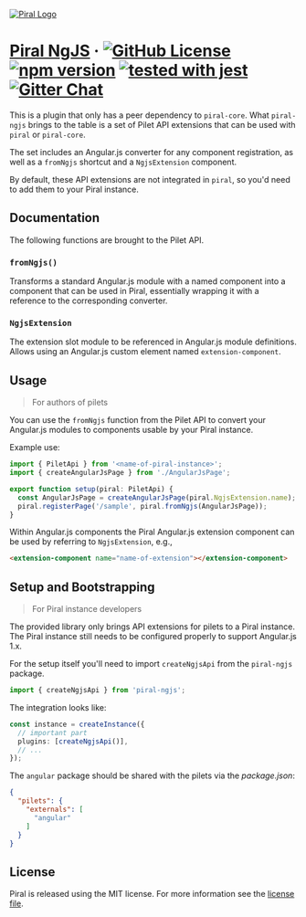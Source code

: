 [![Piral Logo](https://github.com/smapiot/piral/raw/master/docs/assets/logo.png)](https://piral.io)

# [Piral NgJS](https://piral.io) &middot; [![GitHub License](https://img.shields.io/badge/license-MIT-blue.svg)](https://github.com/smapiot/piral/blob/master/LICENSE) [![npm version](https://img.shields.io/npm/v/piral-ngjs.svg?style=flat)](https://www.npmjs.com/package/piral-ngjs) [![tested with jest](https://img.shields.io/badge/tested_with-jest-99424f.svg)](https://jestjs.io) [![Gitter Chat](https://badges.gitter.im/gitterHQ/gitter.png)](https://gitter.im/piral-io/community)

This is a plugin that only has a peer dependency to `piral-core`. What `piral-ngjs` brings to the table is a set of Pilet API extensions that can be used with `piral` or `piral-core`.

The set includes an Angular.js converter for any component registration, as well as a `fromNgjs` shortcut and a `NgjsExtension` component.

By default, these API extensions are not integrated in `piral`, so you'd need to add them to your Piral instance.

## Documentation

The following functions are brought to the Pilet API.

### `fromNgjs()`

Transforms a standard Angular.js module with a named component into a component that can be used in Piral, essentially wrapping it with a reference to the corresponding converter.

### `NgjsExtension`

The extension slot module to be referenced in Angular.js module definitions. Allows using an Angular.js custom element named `extension-component`.

## Usage

> For authors of pilets

You can use the `fromNgjs` function from the Pilet API to convert your Angular.js modules to components usable by your Piral instance.

Example use:

```ts
import { PiletApi } from '<name-of-piral-instance>';
import { createAngularJsPage } from './AngularJsPage';

export function setup(piral: PiletApi) {
  const AngularJsPage = createAngularJsPage(piral.NgjsExtension.name);
  piral.registerPage('/sample', piral.fromNgjs(AngularJsPage));
}
```

Within Angular.js components the Piral Angular.js extension component can be used by referring to `NgjsExtension`, e.g.,

```html
<extension-component name="name-of-extension"></extension-component>
```

## Setup and Bootstrapping

> For Piral instance developers

The provided library only brings API extensions for pilets to a Piral instance. The Piral instance still needs to be configured properly to support Angular.js 1.x.

For the setup itself you'll need to import `createNgjsApi` from the `piral-ngjs` package.

```ts
import { createNgjsApi } from 'piral-ngjs';
```

The integration looks like:

```ts
const instance = createInstance({
  // important part
  plugins: [createNgjsApi()],
  // ...
});
```

The `angular` package should be shared with the pilets via the *package.json*:

```json
{
  "pilets": {
    "externals": [
      "angular"
    ]
  }
}
```

## License

Piral is released using the MIT license. For more information see the [license file](./LICENSE).
